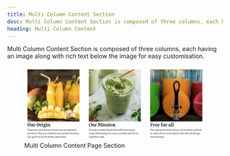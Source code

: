```yaml
---
title: Multi Column Content Section
desc: Multi Column Content Section is composed of three columns, each having an image along with rich text below the image for easy customisation.
heading: Multi Column Content
---
```


Multi Column Content Section is composed of three columns, each having an image along with rich text below the image for easy customisation.

<figure>
  <img src="./multi-column-content.png" alt="Section composed of three columns, each having an image and rich text.">
  <figcaption>Multi Column Content Page Section</figcaption>
</figure>
